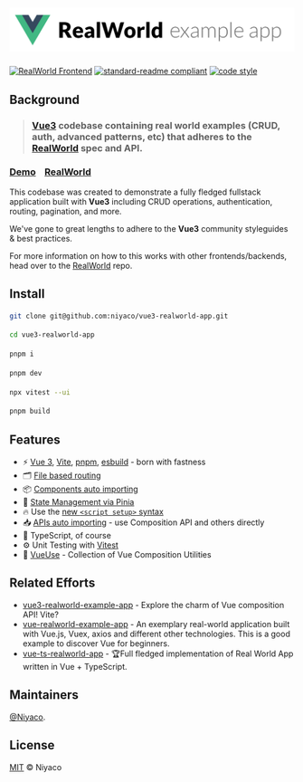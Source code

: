 # ![RealWorld Example App](logo.png)

[![RealWorld Frontend](https://img.shields.io/badge/realworld-frontend-%23783578.svg?style=flat-square)](http://realworld.io) [![standard-readme compliant](https://img.shields.io/badge/readme%20style-standard-brightgreen.svg?style=flat-square)](https://github.com/RichardLitt/standard-readme) [![code style](https://antfu.me/badge-code-style.svg)](https://github.com/antfu/eslint-config)

## Background

> ### [Vue3](https://vuejs.org) codebase containing real world examples (CRUD, auth, advanced patterns, etc) that adheres to the [RealWorld](https://github.com/gothinkster/realworld) spec and API.


### [Demo](https://demo.realworld.io/)&nbsp;&nbsp;&nbsp;&nbsp;[RealWorld](https://github.com/gothinkster/realworld)


This codebase was created to demonstrate a fully fledged fullstack application built with **Vue3** including CRUD operations, authentication, routing, pagination, and more.

We've gone to great lengths to adhere to the **Vue3** community styleguides & best practices.

For more information on how to this works with other frontends/backends, head over to the [RealWorld](https://github.com/gothinkster/realworld) repo.

## Install

```sh
git clone git@github.com:niyaco/vue3-realworld-app.git

cd vue3-realworld-app

pnpm i

pnpm dev

npx vitest --ui

pnpm build
```

## Features

* ⚡️ [Vue 3](https://vuejs.org), [Vite](https://vitejs.dev), [pnpm](https://pnpm.io/), [esbuild](https://esbuild.github.io) - born with fastness
* 🗂 [File based routing](https://github.com/posva/unplugin-vue-router)
* 📦 [Components auto importing](https://github.com/antfu/unplugin-vue-components)
* 🍍 [State Management via Pinia](https://pinia.vuejs.org)
* 🔥 Use the [new `<script setup>` syntax](https://vuejs.org/api/sfc-script-setup.html#script-setup)
* 📥 [APIs auto importing](https://github.com/antfu/unplugin-auto-import) - use Composition API and others directly
* 🦾 TypeScript, of course
* ⚙️ Unit Testing with [Vitest](https://vitest.dev)
* 🔨 [VueUse](https://vueuse.org) - Collection of Vue Composition Utilities

## Related Efforts

* [vue3-realworld-example-app](https://github.com/mutoe/vue3-realworld-example-app) - Explore the charm of Vue composition API! Vite?
* [vue-realworld-example-app](https://github.com/khaledosman/vue-realworld-example-app) - An exemplary real-world application built with Vue.js, Vuex, axios and different other technologies. This is a good example to discover Vue for beginners.
* [vue-ts-realworld-app](https://github.com/AlexBrohshtut/vue-ts-realworld-app) - 🏆Full fledged implementation of Real World App written in Vue + TypeScript.

## Maintainers

[@Niyaco](https://github.com/niyaco).

## License

[MIT](https://github.com/niyaco/vue3-realworld-app/blob/master/LICENSE) © Niyaco
